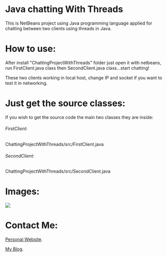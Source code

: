 Java chatting With Threads
=========================

This is NetBeans project using Java programming language applied for chatting between two clients using threads in Java.

# How to use:
After install "ChattingProjectWithThreads" folder just open it with netbeans, run FirstClient.java class then SecondClient.java class...start chatting!

These two clients working in local host, change IP and socket if you want to test it in networking.

# Just get the source classes:
If you wish to get the source code the main two classes they are inside: 

###### FirstClient:
ChattingProjectWithThreads/src/FirstClient.java

###### SecondClient:
ChattingProjectWithThreads/src/SecondClient.java

# Images: 
![](https://dl.dropboxusercontent.com/s/eu4ah76vnfvtiub/4548.PNG)

# Contact Me:
[Personal Website](http://www.MBanna.info).

[My Blog](http://www.OutOfPalBox.net).
